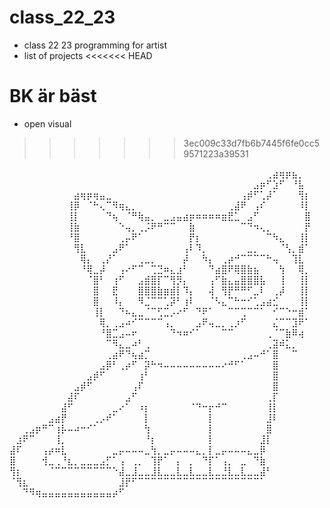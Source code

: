 # class_22_23
* class 22 23 programming for artist
* list of projects
<<<<<<< HEAD



BK är bäst
=======
* open visual 
>>>>>>> 3ec009c33d7fb6b7445f6fe0cc59571223a39531


⠀⠀⠀⠀⠀⠀⠀⠀⠀⠀⠀⠀⠀⠀⠀⠀⠀⠀⠀⠀⠀⠀⠀⠀⠀⠀⠀⠀⠀⠀⠀⠀⠀⠀⠀⠀⠀⠀⠀⠀⢀⣴⢶⡶⣦⡀⠀
⠀⠀⠀⠀⠀⠀⠀⠀⠀⠀⠀⠀⠀⠀⠀⠀⠀⠀⠀⠀⠀⠀⠀⠀⠀⠀⠀⠀⠀⠀⠀⠀⠀⠀⠀⠀⠀⠀⣠⡶⠋⣱⠋⠀⠘⣧⠀
⠀⠀⠀⠀⠀⠀⠀⠀⠀⠀⣴⢶⡶⢶⣤⣀⠀⠀⠀⠀⠀⠀⠀⠀⠀⠀⠀⠀⠀⠀⠀⠀⠀⠀⠀⠀⢠⡾⠋⢁⡼⠁⠀⠀⠀⢻⡆
⠀⠀⠀⠀⠀⠀⠀⠀⠀⢸⡿⠀⠈⠓⢄⠉⠻⢶⣄⡀⠀⠀⠀⠀⠀⠀⠀⠀⠀⠀⠀⠀⠀⠀⢀⣼⠟⠀⢠⠎⠀⠀⠀⠀⠀⠸⡇
⠀⠀⠀⠀⠀⠀⠀⠀⠀⢸⡇⠀⠀⠀⠀⠙⢦⠀⠈⠛⢷⣤⡀⠀⣀⣠⣤⣴⡶⠶⠶⠶⠶⣶⣟⣁⠀⣠⠋⠀⠀⠀⠀⠀⠀⠀⣿
⠀⠀⠀⠀⠀⠀⠀⠀⠀⢸⣷⠀⠀⠀⠀⠀⠀⠑⢤⡀⢀⡨⠟⠛⠉⠉⠀⠀⣷⠀⠀⠀⠀⠀⠀⠀⠉⠙⠲⢄⡀⠀⠀⠀⠀⠀⡟
⠀⠀⠀⠀⠀⠀⠀⠀⠀⠘⣿⠀⠀⠀⠀⠀⠀⢀⡤⠟⠁⠀⠀⠀⠀⠀⠀⠀⡟⡆⠀⠀⠀⠀⠀⠀⠀⠀⠀⠀⠉⠳⣄⠀⠀⢸⡇
⠀⠀⠀⠀⠀⠀⠀⠀⠀⠀⢻⣇⠀⠀⠀⠀⣠⠟⠁⠀⠀⠀⠀⠀⠀⠀⠀⢠⠇⠹⡀⠀⠀⠀⠀⠀⠀⣀⡀⠀⠀⠀⠈⢣⡀⣾⠁
⠀⠀⠀⠀⠀⠀⠀⠀⠀⠀⠀⢿⡄⠀⢀⡜⠁⠀⠀⠀⢀⣀⡀⠀⠀⠀⠀⡼⠀⠀⠳⡄⠀⢀⡴⠚⠉⠉⠉⠉⠓⢤⠀⠀⢹⣇⠀
⠀⠀⠀⠀⠀⠀⠀⠀⠀⠀⠀⠘⢿⣀⡼⠀⠀⢠⠔⠋⠉⠀⢉⣙⠶⣄⣰⠃⠀⠀⠀⠙⣴⣿⠟⢿⣿⣷⣦⠀⠀⠀⢳⠀⠀⢿⡀
⠀⠀⠀⠀⠀⠀⠀⠀⠀⠀⠀⠀⠈⣿⠃⠀⢰⠋⠀⠀⣠⣾⣿⡏⠉⢻⡻⡄⠀⠀⠀⢠⠋⣷⣄⣤⣿⣿⣿⣧⠀⠀⢸⠀⠀⢸⡇
⠀⠀⠀⠀⠀⠀⠀⠀⠀⠀⠀⠀⠀⣿⠀⠀⣟⠀⠀⠀⣿⣿⣿⣷⣶⣾⡇⠹⡄⠀⠀⢼⠀⢻⡟⠛⠛⠋⣀⠇⠀⢀⡼⠀⠀⢸⡇
⠀⠀⠀⠀⠀⠀⠀⠀⠀⠀⠀⠀⠀⣿⠀⠀⠸⡄⠀⠀⠻⣈⠉⠉⢁⡽⠃⢰⠇⠀⠀⠈⠣⣄⠉⠓⠒⠊⢁⣠⣴⣊⠀⠀⠀⢸⡇
⠀⠀⠀⠀⠀⠀⠀⠀⠀⠀⠀⠀⠀⢸⡇⠀⠀⠙⠦⣄⣀⠈⠉⢋⣉⡠⠔⠋⠀⠙⠟⠁⠀⠀⠉⠉⢉⠉⠉⠁⠀⠊⠉⠑⠒⣾⠁
⠀⠀⠀⠀⠀⠀⠀⠀⠀⠀⠀⠀⠀⠀⢿⡀⢀⣠⠴⠊⠉⠉⠉⠉⢠⡀⠀⠀⠀⣠⠟⢤⣀⡀⢀⡰⠋⠀⠀⠀⠀⣌⠉⠉⣹⠟⠁
⠀⠀⠀⠀⠀⠀⠀⠀⠀⠀⠀⠀⠀⠀⠘⣿⣉⣠⠤⠖⠀⠀⠀⠀⠀⠙⠲⠶⠊⠁⠀⠀⠀⠉⠉⠀⠀⠀⠀⠀⢀⠈⠉⣷⠿⢴⠀
⠀⠀⠀⠀⠀⠀⠀⠀⠀⠀⠀⠀⠀⠀⠀⠉⠻⣄⣀⠴⠃⢀⠀⠀⠀⠀⠀⠀⠀⠀⠀⠀⠀⠀⠀⠀⠀⠀⠀⠀⢀⣽⠾⣅⡀⠀⠀
⠀⠀⠀⠀⠀⠀⠀⠀⠀⠀⠀⠀⠀⠀⠀⢀⣴⠟⠙⢦⣴⡉⠀⠀⠀⠀⠀⠀⠀⠀⠀⠀⠀⠀⠀⠀⢀⣠⠤⠚⠁⣿⠀⠀⠉⠀⠀
⠀⠀⠀⠀⠀⠀⠀⠀⠀⠀⠀⠀⠀⠀⣠⡿⠃⢀⡴⠋⠀⡽⠓⠲⠤⠤⠤⠤⠤⠤⠤⠤⠤⠔⠚⠋⠁⠀⠀⠀⠀⣿⠀⠀⠀⠀⠀
⠀⠀⠀⠀⠀⠀⠀⠀⠀⠀⠀⠀⣠⡾⠋⠀⠀⠀⠀⠀⢰⠃⠀⠀⠀⠀⠀⠀⠀⠀⠀⠀⠀⠀⠀⠀⠀⠀⠀⠀⠀⣿⠀⠀⠀⠀⠀
⠀⠀⠀⠀⠀⠀⠀⠀⠀⠀⣠⡾⠋⠀⠀⠀⠀⠀⠀⢠⠏⠀⠀⠀⠀⠀⠀⠀⠀⠀⠀⠀⠀⠀⠀⠀⠀⠀⠀⠀⠀⣿⠀⠀⠀⠀⠀
⠀⠀⠀⠀⠀⠀⠀⠀⠀⣼⠏⠀⠀⠀⠀⠀⠀⠀⣠⠋⠀⠀⠀⠀⠀⠀⠀⠀⠀⠀⠀⠀⠀⠀⠀⠀⠀⠀⠀⠀⢀⡏⠀⠀⠀⠀⠀
⠀⠀⠀⠀⠀⠀⠀⠀⣼⠋⠀⠀⠀⠀⠀⠀⣀⠔⠁⠀⠰⡆⠀⠀⠀⠀⠀⠀⠈⠙⠒⡖⠚⠉⠀⠀⠀⠀⠀⠀⢸⡇⠀⠀⠀⠀⠀
⠀⠀⠀⠀⠀⠀⣠⣴⡟⠀⠀⠀⠀⢀⡠⠞⠁⠀⠀⠀⠀⡇⠀⠀⠀⠀⠀⠀⠀⠀⠀⡇⠀⠀⠀⠀⠀⠀⠀⠀⣸⠇⠀⠀⠀⠀⠀
⠀⠀⢀⣠⡶⠛⠉⢰⡧⠤⠴⠒⠊⠁⠀⠀⠀⠀⠀⠀⠀⢳⠀⠀⠀⠀⠀⠀⠀⠀⠀⡇⠀⠀⠀⠀⠀⠀⠀⠀⣿⠀⠀⠀⠀⠀⠀
⠀⣰⠟⠉⠀⠀⠀⢸⡀⠀⠀⠀⠀⠀⠀⠀⠀⠀⠀⠀⠀⠘⡆⠀⠀⠀⠀⠀⠀⠀⠀⡇⠀⠀⠀⠀⠀⠀⠀⣸⡇⠀⠀⠀⠀⠀⠀
⣼⠏⠀⠀⠀⢠⡴⠶⣇⠀⠀⠀⠀⠀⠀⠀⣀⡤⠤⠤⠤⣀⢳⡀⣀⡤⠤⠤⠤⣄⡀⡇⣀⡤⠤⠤⠤⣄⣀⡿⠀⠀⠀⠀⠀⠀⠀
⣿⠀⠀⠀⠀⢺⣀⢀⠘⣆⡀⣀⣀⣀⣠⡋⠁⢠⠀⢀⡀⠀⢹⡟⠁⠀⡄⠀⡀⠀⠙⡏⠁⢠⡀⠀⣀⠀⠙⣷⠀⠀⠀⠀⠀⠀⠀
⢻⡆⠀⠀⠀⠀⠈⠉⠉⠉⠉⠉⠉⠉⠉⠉⠑⣼⣀⣸⣀⣀⣸⣇⣀⣀⣇⣀⣇⣀⣀⣇⣀⣘⣇⣀⣇⣀⣀⣼⠃⠀⠀⠀⠀⠀⠀
⠈⢻⣆⠀⠀⠀⠀⠀⠀⠀⠀⠀⠀⠀⠀⠀⠀⣸⡟⠋⠉⠉⠉⠉⠉⠉⠉⠉⠉⠉⠉⠉⠉⠉⠉⠉⠉⠉⠉⠁⠀⠀⠀⠀⠀⠀⠀
⠀⠀⠙⠻⢶⣤⣤⣤⣤⣤⣤⣤⣤⣤⣤⣤⡴⠋⠀⠀⠀⠀⠀⠀⠀⠀⠀⠀⠀⠀⠀⠀⠀⠀⠀⠀⠀⠀⠀⠀⠀⠀⠀⠀⠀⠀⠀
